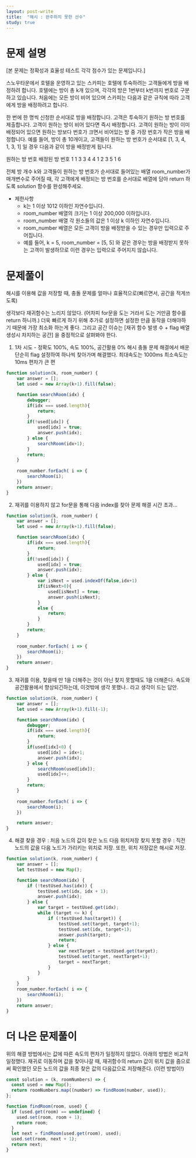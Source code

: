 ```yaml
---
layout: post-write
title:  "해시 : 완주하지 못한 선수"
study: true
---
```



# 문제 설명

 [본 문제는 정확성과 효율성 테스트 각각 점수가 있는 문제입니다.]

  스노우타운에서 호텔을 운영하고 있는 스카피는 호텔에 투숙하려는 고객들에게 방을 배정하려 합니다. 호텔에는 방이 총 k개 있으며, 각각의 방은 1번부터 k번까지 번호로 구분하고 있습니다. 처음에는 모든 방이 비어 있으며 스카피는 다음과 같은 규칙에 따라 고객에게 방을 배정하려고 합니다.

  한 번에 한 명씩 신청한 순서대로 방을 배정합니다.
  고객은 투숙하기 원하는 방 번호를 제출합니다.
  고객이 원하는 방이 비어 있다면 즉시 배정합니다.
  고객이 원하는 방이 이미 배정되어 있으면 원하는 방보다 번호가 크면서 비어있는 방 중 가장 번호가 작은 방을 배정합니다.
  예를 들어, 방이 총 10개이고, 고객들이 원하는 방 번호가 순서대로 [1, 3, 4, 1, 3, 1] 일 경우 다음과 같이 방을 배정받게 됩니다.

  원하는 방 번호	배정된 방 번호
      1	1
      3	3
      4	4
      1	2
      3	5
      1	6
  
  전체 방 개수 k와 고객들이 원하는 방 번호가 순서대로 들어있는 배열 room_number가 매개변수로 주어질 때, 각 고객에게 배정되는 방 번호를 순서대로 배열에 담아 return 하도록 solution 함수를 완성해주세요.

  - 제한사항
    - k는 1 이상 1012 이하인 자연수입니다.
    - room_number 배열의 크기는 1 이상 200,000 이하입니다.
    - room_number 배열 각 원소들의 값은 1 이상 k 이하인 자연수입니다.
    - room_number 배열은 모든 고객이 방을 배정받을 수 있는 경우만 입력으로 주어집니다.
    - 예를 들어, k = 5, room_number = [5, 5] 와 같은 경우는 방을 배정받지 못하는 고객이 발생하므로 이런 경우는 입력으로 주어지지 않습니다.


# 문제풀이
  해시를 이용해 값을 저장할 때, 충돌 문제를 얼마나 효율적으로(빠르면서, 공간을 적게쓰도록)
  
  생각보다 재귀함수는 느리지 않았다. (어차피 for문을 도는 거라서 도는 거만큼 함수를 return 하니까.)
  더욱 빠르게 하기 위해 추가로 설정하면 설정한 만큼 동작을 더해야하기 때문에 가장 최소화 하는게 좋다.
  그리고 공간 이슈는 [재귀 함수 발생 수 + flag 배열 생성시 차지하는 공간] 을 중점적으로 살펴봐야 한다. 


  1. 1차 시도 - 정확도 100%, 속도 100%, 공간활용 0%
    해시 충돌 문제 해결에서 배운 단순히 flag 설정하여 하나씩 찾아가며 해결했다.
    최대속도는 1000ms 최소속도는 10ms 편차가 큰 편

```javascript
function solution(k, room_number) {
    var answer = [];
    let used = new Array(k+1).fill(false);

    function searchRoom(idx) {
        debugger;
        if(idx === used.length){
            return;
        }
        if(!used[idx]) {
            used[idx] = true;
            answer.push(idx);
        } else {
            searchRoom(idx+1);
        }
        return;
    }
    
    room_number.forEach( i => {
        searchRoom(i);
    })
    return answer;
}
```

2. 재귀를 이용하지 않고 for문을 통해 다음 index를 찾아 문제 해결 
   시간 초과... 

```javascript
function solution(k, room_number) {
    var answer = [];
    let used = new Array(k+1).fill(false);

    function searchRoom(idx) {
        if(idx === used.length){
            return;
        }
        if(!used[idx]) {
            used[idx] = true;
            answer.push(idx);
        } else {
            var isNext = used.indexOf(false,idx+1)
            if(isNext>0){
                used[isNext] = true;
                answer.push(isNext);
            }
            else {
                return;
            }
        }
        return;
    }
    
    room_number.forEach( i => {
        searchRoom(i);
    })
    return answer;
}
```

3. 재귀를 이용, 찾을때 만 1을 더해주는 것이 아닌 찾지 못할때도 1을 더해준다.
 속도와 공간활용에서 향상되긴하는데, 이것밖에 생각 못했나.. 라고 생각이 드는 답안.

```javascript
function solution(k, room_number) {
    var answer = [];
    let used = new Array(k+1).fill(-1);

    function searchRoom(idx) {
        debugger;
        if(idx === used.length){
            return;
        }
        if(used[idx]<0) {
            used[idx] = idx+1;
            answer.push(idx);
        } else {
            searchRoom(used[idx]);
            used[idx]++;
        }
        return;
    }
    
    room_number.forEach( i => {
        searchRoom(i);
    })

    return answer;
}
```

 4. 해결  찾을 경우 : 처음 노드의 값이 찾은 노드 다음 위치저장
          찾지 못할 경우 :  직전 노드의 값을 다음 노드가 가리키는 위치로 저장.
      또한, 위치 저장값은 해시로 저장.

```javascript
function solution(k, room_number) {
    var answer = [];
    let testUsed = new Map();

    function searchRoom(idx) {
        if (!testUsed.has(idx)) {
            testUsed.set(idx, idx + 1);
            answer.push(idx);
        } else {
            var target = testUsed.get(idx);
            while (target <= k) {
                if (!testUsed.has(target)) {
                    testUsed.set(target, target+1);
                    testUsed.set(idx, target+1);
                    answer.push(target);
                    return;
                } else {
                    var nextTarget = testUsed.get(target);
                    testUsed.set(target, nextTarget+1);
                    target = nextTarget;
                }
            }
        }
    }
    room_number.forEach( i => {
        searchRoom(i);
    })
    return answer;
}
```

# 더 나은 문제풀이
  위의 해결 방법에서는 값에 따른 속도의 편차가 일정하지 않았다. 아래의 방법은 비교적 일정했다.
  재귀로 이동하며 값을 찾아나갈 때, 재귀함수의 return 값이 위치 값을 줌으로써 확인했던 모든 노드의 값을 최종 찾은 값의 다음값으로 저장해준다. (이런 방법이!)

```javascript
const solution = (k, roomNumbers) => {
  const used = new Map();
  return roomNumbers.map((number) => findRoom(number, used));
};

function findRoom(room, used) {
  if (used.get(room) == undefined) {
    used.set(room, room + 1);
    return room;
  }
  let next = findRoom(used.get(room), used);
  used.set(room, next + 1);
  return next;
}
```